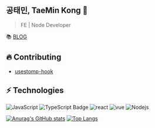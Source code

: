 ## 공태민, TaeMin Kong 👋

> FE | Node Developer

📚 [BLOG](https://nyagm.tistory.com/)

## 🔥 Contributing

- [usestomp-hook](https://www.npmjs.com/package/usestomp-hook)

## ⚡ Technologies

![JavaScript](https://img.shields.io/badge/JavaScript-323330?style=for-the-badge&logo=javascript&logoColor=F7DF1E)
![TypeScript Badge](https://img.shields.io/badge/TypeScript-007ACC?style=for-the-badge&logo=typescript&logoColor=white)
![react](https://img.shields.io/badge/React-20232A?style=for-the-badge&logo=react&logoColor=61DAF)
![vue](https://img.shields.io/badge/Vue.js-35495E?style=for-the-badge&logo=vuedotjs&logoColor=4FC08D)
![Nodejs](https://img.shields.io/badge/Node.js-339933?style=for-the-badge&logo=nodedotjs&logoColor=white)


[![Anurag's GitHub stats](https://github-readme-stats.vercel.app/api?username=livemehere)](https://github.com/livemehere/github-readme-stats) 
[![Top Langs](https://github-readme-stats.vercel.app/api/top-langs/?username=livemehere&layout=compact)](https://github.com/livemehere/github-readme-stats) 

